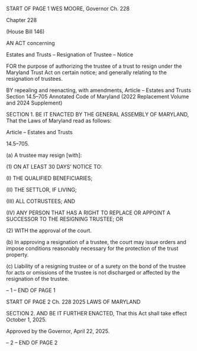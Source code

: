 START OF PAGE 1
WES MOORE, Governor Ch. 228

Chapter 228

(House Bill 146)

AN ACT concerning

Estates and Trusts – Resignation of Trustee – Notice

FOR the purpose of authorizing the trustee of a trust to resign under the Maryland Trust
Act on certain notice; and generally relating to the resignation of trustees.

BY repealing and reenacting, with amendments,
Article – Estates and Trusts
Section 14.5–705
Annotated Code of Maryland
(2022 Replacement Volume and 2024 Supplement)

SECTION 1. BE IT ENACTED BY THE GENERAL ASSEMBLY OF MARYLAND,
That the Laws of Maryland read as follows:

Article – Estates and Trusts

14.5–705.

(a) A trustee may resign [with]:

(1) ON AT LEAST 30 DAYS’ NOTICE TO:

(I) THE QUALIFIED BENEFICIARIES;

(II) THE SETTLOR, IF LIVING;

(III) ALL COTRUSTEES; AND

(IV) ANY PERSON THAT HAS A RIGHT TO REPLACE OR APPOINT A
SUCCESSOR TO THE RESIGNING TRUSTEE; OR

(2) WITH the approval of the court.

(b) In approving a resignation of a trustee, the court may issue orders and impose
conditions reasonably necessary for the protection of the trust property.

(c) Liability of a resigning trustee or of a surety on the bond of the trustee for acts
or omissions of the trustee is not discharged or affected by the resignation of the trustee.

– 1 –
END OF PAGE 1

START OF PAGE 2
Ch. 228 2025 LAWS OF MARYLAND

SECTION 2. AND BE IT FURTHER ENACTED, That this Act shall take effect
October 1, 2025.

Approved by the Governor, April 22, 2025.

– 2 –
END OF PAGE 2